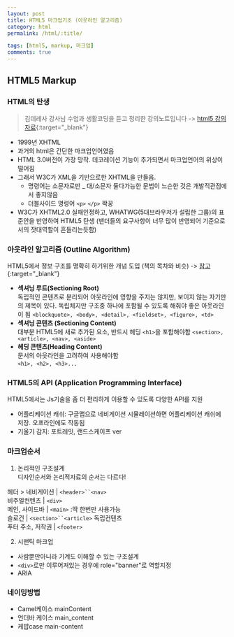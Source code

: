 ```yaml
---
layout: post
title: HTML5 마크업기초 (아웃라인 알고리즘)
category: html
permalink: /html/:title/

tags: [html5, markup, 마크업]
comments: true
---
```


## **HTML5 Markup**
>
### HTML의 탄생
>김데레사 강사님 수업과 생활코딩을 듣고 정리한 강의노트입니다 -> [html5 강의자료](https://github.com/seulbinim/FC-FDS/blob/master/PDF/HTML5.pdf){:target="_blank"}

* 1999년 XHTML
* 과거의 html은 간단한 마크업언어였음
* HTML 3.0버전이 가장 망작. 데코레이션 기능이 추가되면서 마크업언어의 위상이 떨어짐
* 그래서 W3C가 XML을 기반으로한 XHTML을 만들음.
    * 명령어는 소문자로만 _ 대/소문자 둘다가능한 문법이 느슨한 것은 개발적관점에서 좋지않음
    * 더블사이드 명령어 `<p>` `</p>` 짝꿍
* W3C가 XHTML2.0 실패인정하고, WHATWG(5대브라우저가 설립한 그룹)의 표준안을 반영하여 HTML5 탄생
(밴더들의 요구사항이 너무 많이 반영되어 기준으로서의 잣대역할이 흔들리는듯함)


### 아웃라인 알고리즘 (Outline Algorithm)
HTML5에서 정보 구조를 명확히 하기위한 개념 도입 (책의 목차와 비슷) -> [참고](https://docs.google.com/presentation/d/1Z_L7Jm1bTd9MmiVHWnX90HwyyP9xaDQ1g0w4_yM5sQo/mobilepresent?slide=id.g207806c5f7_0_228){:target="_blank"}
* **섹셔닝 루트(Sectioning Root)**  
독립적인 콘텐츠로 분리되어 아웃라인에 영향을 주지는 않지만, 보이지 않는 자기만의 제목이 있다. 독립체지만 구조중 하나에 포함될 수 있도록 해줘야 좋은 아웃라인이 됨
`<blockquote>, <body>, <detail>, <fieldset>, <figure>, <td>`
* **섹셔닝 콘텐츠 (Sectioning Content)**  
대부분 HTML5에 새로 추가된 요소, 반드시 헤딩 `<h1>`을 포함해야함
`<section>, <article>, <nav>, <aside>`
* **헤딩 콘텐츠(Heading Content)**  
문서의 아웃라인을 고려하여 사용해야함  
`<h1>, <h2>, <h3>...`

### HTML5의 API (Application Programming Interface)
HTML5에서는 Js기술을 좀 더 편리하게 이용할 수 있도록 다양한 API를 지원

* 어플리케이션 캐쉬: 구글맵으로 네비게이션 시뮬레이션하면 어플리케이션 캐쉬에 저장. 오프라인에도 작동됨
* 기울기 감지: 포트레잇, 랜드스케이프 ver

### 마크업순서
1. 논리적인 구조설계  
디자인순서와 논리적자료의 순서는 다르다!  

헤더 > 네비게이션 | `<header>``<nav>`  
비주얼컨텐츠 | `<div>`          
메인, 사이드바 | `<main>` :딱 한번만 사용가능  
슬로건 | `<section>``<article>` 독립컨텐츠  
푸터 주소, 저작권 | `<footer>`

2. 시맨틱 마크업
* 사람뿐만아니라 기계도 이해할 수 있는 구조설계
* `<div>`로만 이루어져있는 경우에 role="banner"로 역할지정
* ARIA


### 네이밍방법

* Camel케이스
mainContent
* 언더바 케이스
main_content
* 케밥case
main-content

